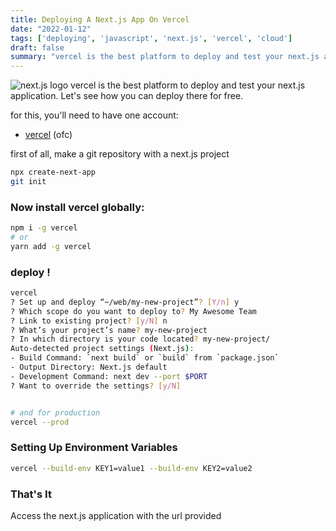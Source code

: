 ```yaml
---
title: Deploying A Next.js App On Vercel
date: "2022-01-12"
tags: ['deploying', 'javascript', 'next.js', 'vercel', 'cloud']
draft: false
summary: "vercel is the best platform to deploy and test your next.js application. Let's see how you can deploy there for free"
---
```


![next.js logo](https://assets.vercel.com/image/upload/q_auto/front/assets/design/white-nextjs.png)
vercel is the best platform to deploy and test your next.js application. Let's see how you can deploy there for free.

for this, you'll need to have one account:
- [vercel](https://vercel.com/) (ofc)

first of all, make a git repository with a next.js project
``` bash
npx create-next-app
git init
```

### Now install vercel globally:
``` bash
npm i -g vercel
# or
yarn add -g vercel
```

### deploy !
``` bash
vercel
? Set up and deploy “~/web/my-new-project”? [Y/n] y
? Which scope do you want to deploy to? My Awesome Team
? Link to existing project? [y/N] n
? What’s your project’s name? my-new-project
? In which directory is your code located? my-new-project/
Auto-detected project settings (Next.js):
- Build Command: `next build` or `build` from `package.json`
- Output Directory: Next.js default
- Development Command: next dev --port $PORT
? Want to override the settings? [y/N]


# and for production
vercel --prod
```

### Setting Up Environment Variables
``` bash
vercel --build-env KEY1=value1 --build-env KEY2=value2
```

### That's It

Access the next.js application with the url provided
